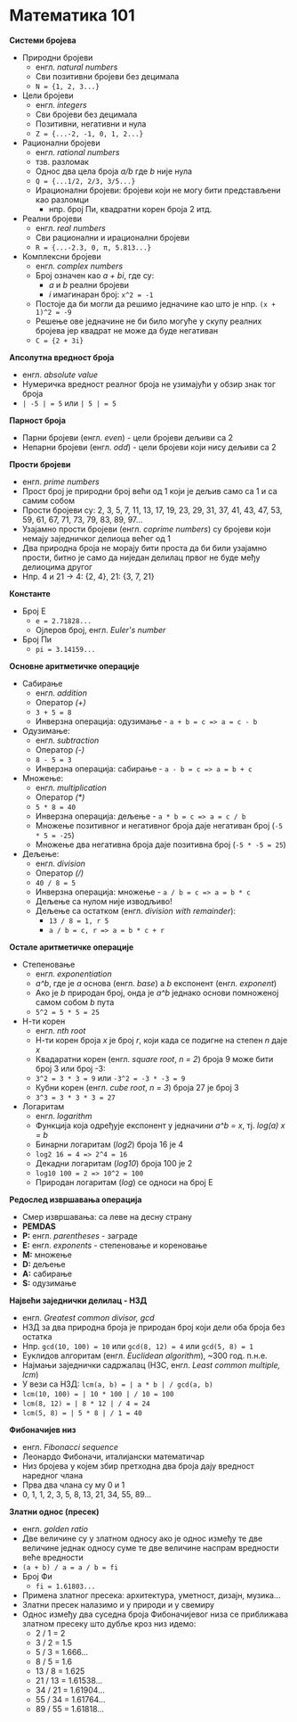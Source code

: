 # Математика 101

**Системи бројева**

- Природни бројеви
	- енгл. *natural numbers*
	- Сви позитивни бројеви без децимала
	- `N = {1, 2, 3...}`
- Цели бројеви
	- енгл. *integers*
	- Сви бројеви без децимала
	- Позитивни, негативни и нула
	- `Z = {...-2, -1, 0, 1, 2...}`
- Рационални бројеви
	- енгл. *rational numbers*
	- тзв. разломак
	- Однос два цела броја *a/b* где *b* није нула
	- `Q = {...1/2, 2/3, 3/5...}`
	- Ирационални бројеви: бројеви који не могу бити представљени као разломци
		- нпр. број Пи, квадратни корен броја 2 итд.
- Реални бројеви
	- енгл. *real numbers*
	- Сви рационални и ирационални бројеви
	- `R = {...-2.3, 0, π, 5.813...}`
- Комплексни бројеви
	- енгл. *complex numbers*
	- Број означен као *a + bi*, где су:
		- *a* и *b* реални бројеви
		- *i* имагинаран број: `x^2 = -1`
	- Постоје да би могли да решимо једначине као што је нпр. `(x + 1)^2 = -9`
	- Решење ове једначине не би било могуће у скупу реалних бројева јер квадрат не може да буде негативан
	- `C = {2 + 3i}`

**Апсолутна вредност броја**

- енгл. *absolute value*
- Нумеричка вредност реалног броја не узимајући у обзир знак тог броја
- `| -5 | = 5` или `| 5 | = 5`

**Парност броја**

- Парни бројеви (енгл. *even*) - цели бројеви дељиви са 2
- Непарни бројеви (енгл. *odd*) - цели бројеви који нису дељиви са 2

**Прости бројеви**

- енгл. *prime numbers*
- Прост број је природни број већи од 1 који је дељив само са 1 и са самим собом
- Прости бројеви су: 2, 3, 5, 7, 11, 13, 17, 19, 23, 29, 31, 37, 41, 43, 47, 53, 59, 61, 67, 71, 73, 79, 83, 89, 97...
- Узајамно прости бројеви (енгл. *coprime numbers*) су бројеви који немају заједничког делиоца већег од 1
- Два природна броја не морају бити проста да би били узајамно прости, битно је само да ниједан делилац првог не буде међу делиоцима другог
- Нпр. 4 и 21 -> 4: {2, 4}, 21: {3, 7, 21}

**Константе**

- Број Е
	- `e = 2.71828...`
	- Ојлеров број, енгл. *Euler's number*
- Број Пи
	- `pi = 3.14159...`

**Основне аритметичке операције**

- Сабирање
	- енгл. *addition*
	- Оператор *(+)*
	- `3 + 5 = 8`
	- Инверзна операција: одузимање - `a + b = c => a = c - b`
- Одузимање:
	- енгл. *subtraction*
	- Оператор *(-)*
	- `8 - 5 = 3`
	- Инверзна операција: сабирање - `a - b = c => a = b + c`
- Множење:
	- енгл. *multiplication*
	- Оператор *(\*)*
	- `5 * 8 = 40`
	- Инверзна операција: дељење - `a * b = c => a = c / b`
	- Множење позитивног и негативног броја даје негативан број (`-5 * 5 = -25`)
	- Множење два негативна броја даје позитивна број (`-5 * -5 = 25`)
- Дељење:
	- енгл. *division*
	- Оператор *(/)*
	- `40 / 8 = 5`
	- Инверзна операција: множење - `a / b = c => a = b * c`
	- Дељење са нулом није изводљиво!
	- Дељење са остатком (енгл. *division with remainder*):
		- `13 / 8 = 1, r 5`
		- `a / b = c, r => a = b * c + r`

**Остале аритметичке операције**

- Степеновање
	- енгл. *exponentiation*
	- *a^b*, где је *a* основа (енгл. *base*) а *b* експонент (енгл. *exponent*)
	- Ако је *b* природан број, онда је *a^b* једнако основи помноженој самом собом *b* пута
	- `5^2 = 5 * 5 = 25`
- Н-ти корен
	- енгл. *nth root*
	- Н-ти корен броја *x* је број *r*, који када се подигне на степен *n* даје *x*
	- Квадаратни корен (енгл. *square root*, *n = 2*) броја 9 може бити број 3 или број -3:
	- `3^2 = 3 * 3 = 9` или `-3^2 = -3 * -3 = 9`
	- Кубни корен (енгл. *cube root*, *n = 3*) броја 27 је број 3
	- `3^3 = 3 * 3 * 3 = 27`
- Логаритам
	- енгл. *logarithm*
	- Функција која одређује експонент у једначини *a^b = x*, тј. *log(a) x = b*
	- Бинарни логаритам (*log2*) броја 16 је 4
	- `log2 16 = 4 => 2^4 = 16`
	- Декадни логаритам (*log10*) броја 100 је 2
	- `log10 100 = 2 => 10^2 = 100`
	- Природан логаритам (*log*) се односи на број Е

**Редослед извршавања операција**

- Смер извршавања: са леве на десну страну
- **PEMDAS**
- **P:** енгл. *parentheses* - заграде
- **E:** енгл. *exponents* - степеновање и кореновање
- **M:** множење
- **D:** дељење
- **A:** сабирање
- **S:** одузимање

**Највећи заједнички делилац - НЗД**

- енгл. *Greatest common divisor, gcd*
- НЗД за два природна броја је природан број који дели оба броја без остатка
- Нпр. `gcd(10, 100) = 10` или `gcd(8, 12) = 4` или `gcd(5, 8) = 1`
- Еуклидов алгоритам (енгл. *Euclidean algorithm*), ~300 год. п.н.е.
- Најмањи заједнички садржалац (НЗС, енгл. *Least common multiple, lcm*)
- У вези са НЗД: `lcm(a, b) = | a * b | / gcd(a, b)`
- `lcm(10, 100) = | 10 * 100 | / 10 = 100`
- `lcm(8, 12) = | 8 * 12 | / 4 = 24`
- `lcm(5, 8) = | 5 * 8 | / 1 = 40`

**Фибоначијев низ**

- енгл. *Fibonacci sequence*
- Леонардо Фибоначи, италијански математичар
- Низ бројева у којем збир претходна два броја дају вредност наредног члана
- Прва два члана су му 0 и 1
- 0, 1, 1, 2, 3, 5, 8, 13, 21, 34, 55, 89...

**Златни однос (пресек)**

- енгл. *golden ratio*
- Две величине су у златном односу ако је однос између те две величине једнак односу суме те две величине наспрам вредности веће вредности
- `(a + b) / a = a / b = fi`
- Број Фи
	- `fi = 1.61803...`
- Примена златног пресека: архитектура, уметност, дизајн, музика...
- Златни пресек налазимо и у природи и у свемиру
- Однос између два суседна броја Фибоначијевог низа се приближава златном пресеку што дубље кроз низ идемо:
	- 2 / 1 = 2
	- 3 / 2 = 1.5
	- 5 / 3 = 1.666...
	- 8 / 5 = 1.6
	- 13 / 8 = 1.625
	- 21 / 13 = 1.61538...
	- 34 / 21 = 1.61904...
	- 55 / 34 = 1.61764...
	- 89 / 55 = 1.61818...
